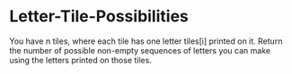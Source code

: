 # Letter-Tile-Possibilities
You have n  tiles, where each tile has one letter tiles[i] printed on it.  Return the number of possible non-empty sequences of letters you can make using the letters printed on those tiles.
